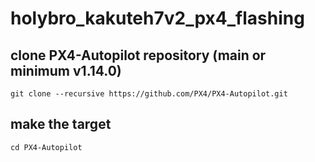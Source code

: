# holybro_kakuteh7v2_px4_flashing

## clone PX4-Autopilot repository (main or minimum v1.14.0)
```git clone --recursive https://github.com/PX4/PX4-Autopilot.git```
## make the target
```cd PX4-Autopilot```
